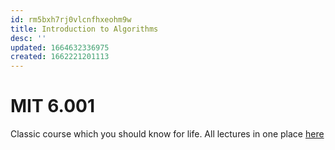 ```yaml
---
id: rm5bxh7rj0vlcnfhxeohm9w
title: Introduction to Algorithms
desc: ''
updated: 1664632336975
created: 1662221201113
---
```

# MIT 6.001

Classic course which you should know for life. All lectures in one place [here](https://github.com/ngocuong0105/dendron-wiki/blob/main/vault/assets/files/Engineering/Introduction%20to%20Algorithms%20-%20All%20lecture%20slides.pdf)